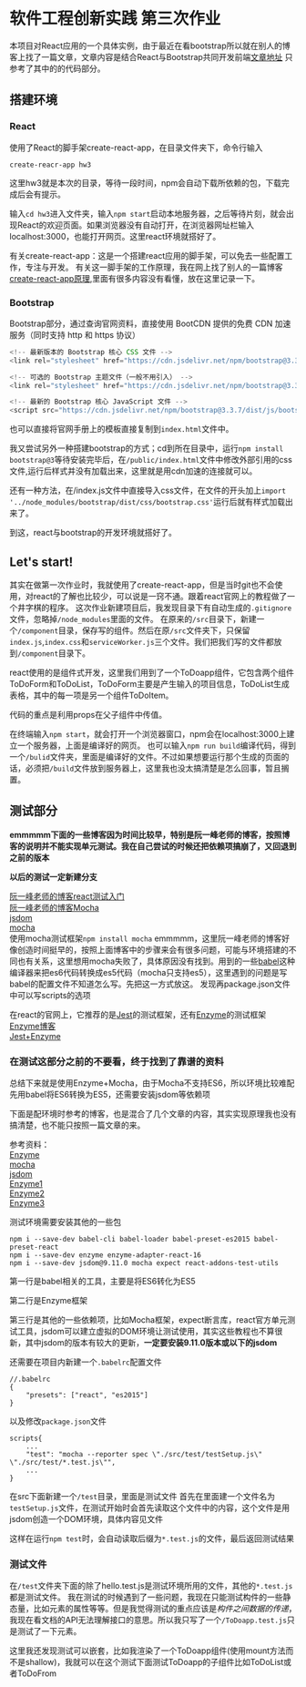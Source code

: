 # 软件工程创新实践 第三次作业
本项目对React应用的一个具体实例，由于最近在看bootstrap所以就在别人的博客上找了一篇文章，文章内容是结合React与Bootstrap共同开发前端[文章地址](https://segmentfault.com/a/1190000010383464)
只参考了其中的的代码部分。
## 搭建环境
### React
使用了React的脚手架create-react-app，在目录文件夹下，命令行输入

`create-reacr-app hw3`

这里hw3就是本次的目录，等待一段时间，npm会自动下载所依赖的包，下载完成后会有提示。

输入`cd hw3`进入文件夹，输入`npm start`启动本地服务器，之后等待片刻，就会出现React的欢迎页面。如果浏览器没有自动打开，在浏览器网址栏输入localhost:3000，也能打开网页。这里react环境就搭好了。

有关create-react-app：这是一个搭建react应用的脚手架，可以免去一些配置工作，专注与开发。
有关这一脚手架的工作原理，我在网上找了别人的一篇博客[create-react-app原理](https://www.cnblogs.com/axl234/p/8269018.html),里面有很多内容没有看懂，放在这里记录一下。
### Bootstrap
Bootstrap部分，通过查询官网资料，直接使用 BootCDN 提供的免费 CDN 加速服务（同时支持 http 和 https 协议）

```js
<!-- 最新版本的 Bootstrap 核心 CSS 文件 -->
<link rel="stylesheet" href="https://cdn.jsdelivr.net/npm/bootstrap@3.3.7/dist/css/bootstrap.min.css" integrity="sha384-BVYiiSIFeK1dGmJRAkycuHAHRg32OmUcww7on3RYdg4Va+PmSTsz/K68vbdEjh4u" crossorigin="anonymous">

<!-- 可选的 Bootstrap 主题文件（一般不用引入） -->
<link rel="stylesheet" href="https://cdn.jsdelivr.net/npm/bootstrap@3.3.7/dist/css/bootstrap-theme.min.css" integrity="sha384-rHyoN1iRsVXV4nD0JutlnGaslCJuC7uwjduW9SVrLvRYooPp2bWYgmgJQIXwl/Sp" crossorigin="anonymous">

<!-- 最新的 Bootstrap 核心 JavaScript 文件 -->
<script src="https://cdn.jsdelivr.net/npm/bootstrap@3.3.7/dist/js/bootstrap.min.js" integrity="sha384-Tc5IQib027qvyjSMfHjOMaLkfuWVxZxUPnCJA7l2mCWNIpG9mGCD8wGNIcPD7Txa" crossorigin="anonymous"></script>
```
也可以直接将官网手册上的模板直接复制到`index.html`文件中。

我又尝试另外一种搭建bootstrap的方式；cd到所在目录中，运行`npm install bootstrap@3`等待安装完毕后，在`/public/index.html`文件中修改外部引用的css文件,运行后样式并没有加载出来，这里就是用cdn加速的连接就可以。

还有一种方法，在/index.js文件中直接导入css文件，在文件的开头加上`import '../node_modules/bootstrap/dist/css/bootstrap.css'`运行后就有样式加载出来了。

到这，react与bootstrap的开发环境就搭好了。
## Let's start!
其实在做第一次作业时，我就使用了create-react-app，但是当时git也不会使用，对react的了解也比较少，可以说是一窍不通。跟着react官网上的教程做了一个井字棋的程序。
这次作业新建项目后，我发现目录下有自动生成的`.gitignore`文件，忽略掉`/node_modules`里面的文件。
在原来的`/src`目录下，新建一个`/component`目录，保存写的组件。然后在原`/src`文件夹下，只保留`index.js`,`index.css`和`serviceWorker.js`三个文件。我们把我们写的文件都放到`/component`目录下。

react使用的是组件式开发，这里我们用到了一个ToDoapp组件，它包含两个组件ToDoForm和ToDoList，ToDoForm主要是产生输入的项目信息，ToDoList生成表格，其中的每一项是另一个组件ToDoItem。

代码的重点是利用props在父子组件中传值。

在终端输入`npm start`，就会打开一个浏览器窗口，npm会在localhost:3000上建立一个服务器，上面是编译好的网页。
也可以输入`npm run build`编译代码，得到一个`/bulid`文件夹，里面是编译好的文件。不过如果想要运行那个生成的页面的话，必须把`/build`文件放到服务器上，这里我也没太搞清楚是怎么回事，暂且搁置。

## 测试部分

**emmmmm下面的一些博客因为时间比较早，特别是阮一峰老师的博客，按照博客的说明并不能实现单元测试。我在自己尝试的时候还把依赖项搞崩了，又回退到之前的版本**

**以后的测试一定新建分支**

[阮一峰老师的博客react测试入门](http://www.ruanyifeng.com/blog/2016/02/react-testing-tutorial.html)<br/>
[阮一峰老师的博客Mocha](http://www.ruanyifeng.com/blog/2015/12/a-mocha-tutorial-of-examples.html)<br/>
[jsdom](https://github.com/jsdom/jsdom)<br/>
[mocha](https://mochajs.org/)<br/>
使用mocha测试框架`npm install mocha`
emmmmm，这里阮一峰老师的博客好像创造时间挺早的，按照上面博客中的步骤来会有很多问题，可能与环境搭建的不同也有关系，这里想用mocha失败了，具体原因没有找到。用到的一些[babel](https://babeljs.io/docs/en/)这种编译器来把es6代码转换成es5代码（mocha只支持es5），这里遇到的问题是写babel的配置文件不知道怎么写。先把这一方式放这。
发现再package.json文件中可以写scripts的选项

在react的官网上，它推荐的是[Jest](https://jestjs.io/docs/en/getting-started)的测试框架，还有[Enzyme](https://airbnb.io/enzyme/)的测试框架
[Enzyme博客](https://www.cnblogs.com/vvjiang/p/8599980.html)<br/>
[Jest+Enzyme](https://medium.com/codeclan/testing-react-with-jest-and-enzyme-20505fec4675)<br/>

### 在测试这部分之前的不要看，终于找到了靠谱的资料
总结下来就是使用Enzyme+Mocha，由于Mocha不支持ES6，所以环境比较难配
先用babel将ES6转换为ES5，还需要安装jsdom等依赖项

下面是配环境时参考的博客，也是混合了几个文章的内容，其实实现原理我也没有搞清楚，也不能只按照一篇文章的来。

参考资料：<br/>
[Enzyme](https://airbnb.io/enzyme/)<br/>
[mocha](https://mochajs.org/)<br/>
[jsdom](https://github.com/jsdom/jsdom)<br/>
[Enzyme1](https://medium.com/codeclan/testing-react-with-jest-and-enzyme-20505fec4675)<br/>
[Enzyme2](https://medium.com/@houstoncbreedlove/basics-intro-to-testing-react-components-with-mocha-chai-enzyme-and-sinon-c8b82ce58df8)<br/>
[Enzyme3](https://medium.com/@kayodeniyi/setting-up-tests-for-react-using-mocha-expect-and-enzyme-8f53af96fe7e)<br/>

测试环境需要安装其他的一些包
```
npm i --save-dev babel-cli babel-loader babel-preset-es2015 babel-preset-react
npm i --save-dev enzyme enzyme-adapter-react-16
npm i --save-dev jsdom@9.11.0 mocha expect react-addons-test-utils
```
第一行是babel相关的工具，主要是将ES6转化为ES5

第二行是Enzyme框架

第三行是其他的一些依赖项，比如Mocha框架，expect断言库，react官方单元测试工具，jsdom可以建立虚拟的DOM环境让测试使用，其实这些教程也不算很新，其中jsdom的版本有较大的更新，**一定要安装9.11.0版本或以下的jsdom**

还需要在项目内新建一个`.babelrc`配置文件
```
//.babelrc
{ 
    "presets": ["react", "es2015"] 
}
```

以及修改`package.json`文件

```
scripts{
    ...
    "test": "mocha --reporter spec \"./src/test/testSetup.js\" \"./src/test/*.test.js\"",
    ...
}
```
在src下面新建一个`/test`目录，里面是测试文件
首先在里面建一个文件名为`testSetup.js`文件，在测试开始时会首先读取这个文件中的内容，这个文件是用jsdom创造一个DOM环境，具体内容见文件

这样在运行`npm test`时，会自动读取后缀为`*.test.js`的文件，最后返回测试结果
### 测试文件
在`/test`文件夹下面的除了hello.test.js是测试环境所用的文件，其他的`*.test.js`都是测试文件。
我在测试的时候遇到了一些问题，我现在只能测试构件的一些静态量，比如元素的属性等等。但是我觉得测试的重点应该是*构件之间数据的传递*，我现在看文档的API无法理解接口的意思。所以我只写了一个`/ToDoapp.test.js`只是测试了一下元素。

这里我还发现测试可以嵌套，比如我渲染了一个ToDoapp组件(使用mount方法而不是shallow)，我就可以在这个测试下面测试ToDoapp的子组件比如ToDoList或者ToDoFrom